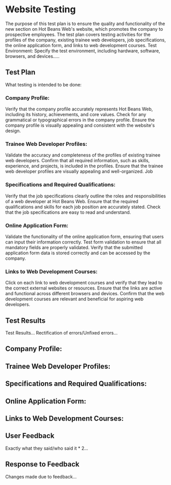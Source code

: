 # Website Testing
The purpose of this test plan is to ensure the quality and functionality of the new section on Hot Beans Web's website, which promotes the company to prospective employees.
The test plan covers testing activities for the profiles of the company, existing trainee web developers, job specifications, the online application form, and links to web development courses.
Test Environment: Specify the test environment, including hardware, software, browsers, and devices.....

## Test Plan
 What testing is intended to be done:

### Company Profile:
Verify that the company profile accurately represents Hot Beans Web, including its history, achievements, and core values.
Check for any grammatical or typographical errors in the company profile.
Ensure the company profile is visually appealing and consistent with the website's design.

### Trainee Web Developer Profiles:
Validate the accuracy and completeness of the profiles of existing trainee web developers.
Confirm that all required information, such as skills, experience, and projects, is included in the profiles.
Ensure that the trainee web developer profiles are visually appealing and well-organized.
Job 

### Specifications and Required Qualifications:
Verify that the job specifications clearly outline the roles and responsibilities of a web developer at Hot Beans Web.
Ensure that the required qualifications and skills for each job position are accurately stated.
Check that the job specifications are easy to read and understand.

### Online Application Form:
Validate the functionality of the online application form, ensuring that users can input their information correctly.
Test form validation to ensure that all mandatory fields are properly validated.
Verify that the submitted application form data is stored correctly and can be accessed by the company.

### Links to Web Development Courses:
Click on each link to web development courses and verify that they lead to the correct external websites or resources.
Ensure that the links are active and functional across different browsers and devices.
Confirm that the web development courses are relevant and beneficial for aspiring web developers.


## Test Results
Test Results...
Rectification of errors/Unfixed errors...

## Company Profile:

## Trainee Web Developer Profiles:

## Specifications and Required Qualifications:

## Online Application Form:

## Links to Web Development Courses:


## User Feedback
Exactly what they said/who said it * 2...

## Response to Feedback
Changes made due to feedback...




<!--Test Types
Functional Testing: Validate the functionality and accuracy of the website's features, such as the online application form and external links.
Usability Testing: Evaluate the user experience, ease of navigation, and clarity of information.
Compatibility Testing: Verify the compatibility of the website across different browsers and devices commonly used by the target audience.
Content Testing: Review the accuracy, completeness, and readability of the website's content.-->
